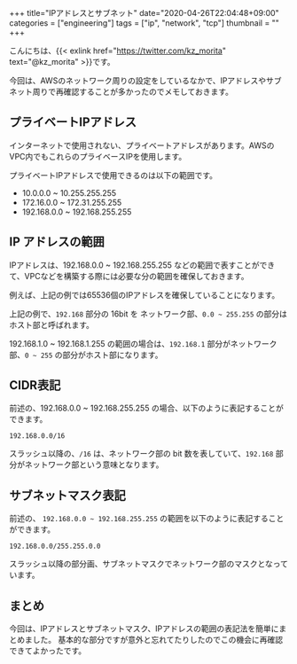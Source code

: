 +++
title="IPアドレスとサブネット"
date="2020-04-26T22:04:48+09:00"
categories = ["engineering"]
tags = ["ip", "network", "tcp"]
thumbnail = ""
+++

こんにちは、{{< exlink href="https://twitter.com/kz_morita" text="@kz_morita" >}}です。

今回は、AWSのネットワーク周りの設定をしているなかで、IPアドレスやサブネット周りで再確認することが多かったのでメモしておきます。

## プライベートIPアドレス

インターネットで使用されない、プライベートアドレスがあります。AWSのVPC内でもこれらのプライベースIPを使用します。

プライベートIPアドレスで使用できるのは以下の範囲です。

* 10.0.0.0 ~ 10.255.255.255
* 172.16.0.0 ~ 172.31.255.255
* 192.168.0.0 ~ 192.168.255.255

## IP アドレスの範囲

IPアドレスは、192.168.0.0 ~ 192.168.255.255 などの範囲で表すことができて、VPCなどを構築する際には必要な分の範囲を確保しておきます。

例えば、上記の例では65536個のIPアドレスを確保していることになります。

上記の例で、`192.168` 部分の 16bit を ネットワーク部、`0.0 ~ 255.255` の部分はホスト部と呼ばれます。

192.168.1.0 ~ 192.168.1.255 の範囲の場合は、`192.168.1` 部分がネットワーク部、`0 ~ 255` の部分がホスト部になります。

## CIDR表記

前述の、192.168.0.0 ~ 192.168.255.255 の場合、以下のように表記することができます。

```
192.168.0.0/16
```

スラッシュ以降の、`/16` は、ネットワーク部の bit 数を表していて、`192.168` 部分がネットワーク部という意味となります。

## サブネットマスク表記

前述の、 `192.168.0.0 ~ 192.168.255.255` の範囲を以下のように表記することができます。 

```
192.168.0.0/255.255.0.0
```

スラッシュ以降の部分画、サブネットマスクでネットワーク部のマスクとなっています。

## まとめ

今回は、IPアドレスとサブネットマスク、IPアドレスの範囲の表記法を簡単にまとめました。
基本的な部分ですが意外と忘れてたりしたのでこの機会に再確認できてよかったです。



